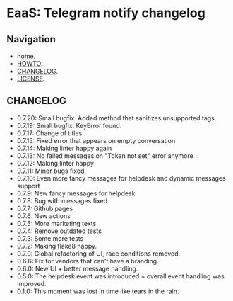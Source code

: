 # EaaS: Telegram notify changelog

## Navigation
*   [home](./README.md).
*   [HOWTO](./HOWTO.md).
*   [CHANGELOG](./CHANGELOG.md).
*   [LICENSE](./LICENSE).

## CHANGELOG
*  0.7.20: Small bugfix. Added method that sanitizes unsupported tags.
*  0.7.19: Small bugfix. KeyError found.
*  0.7.17: Change of titles  
*  0.7.15: Fixed error that appears on empty conversation  
*  0.7.14: Making linter happy again  
*  0.7.13: No failed messages on "Token not set" error anymore  
*  0.7.12: Making linter happy  
*  0.7.11: Minor bugs fixed  
*  0.7.10: Even more fancy messages for helpdesk and dynamic messages support  
*  0.7.9: New fancy messages for helpdesk    
*  0.7.8: Bug with messages fixed    
*  0.7.7: Github pages  
*  0.7.6: New actions  
*  0.7.5: More marketing texts  
*  0.7.4: Remove outdated tests   
*  0.7.3: Some more tests   
*  0.7.2: Making flake8 happy.  
*  0.7.0: Global refactoring of UI, race conditions removed.  
*  0.6.6: Fix for vendors that can't have a branding.  
*  0.6.0: New UI + better message handling.  
*  0.5.0: The helpdesk event was introduced + overall event handling was improved.  
*  0.1.0: This moment was lost in time like tears in the rain.  